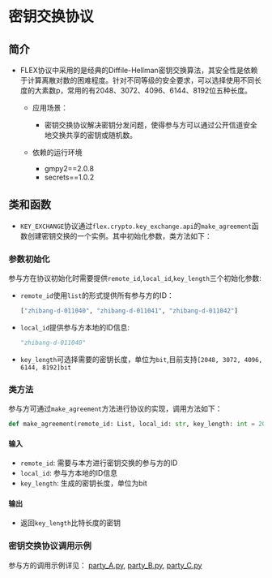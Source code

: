 # 密钥交换协议
## 简介
* FLEX协议中采用的是经典的Diffile-Hellman密钥交换算法，其安全性是依赖于计算离散对数的困难程度。针对不同等级的安全要求，可以选择使用不同长度的大素数p，常用的有2048、3072、4096、6144、8192位五种长度。
    * 应用场景：
        * 密钥交换协议解决密钥分发问题，使得参与方可以通过公开信道安全地交换共享的密钥或随机数。

    * 依赖的运行环境
        * gmpy2==2.0.8
        * secrets==1.0.2
	
## 类和函数
* `KEY_EXCHANGE`协议通过`flex.crypto.key_exchange.api`的`make_agreement`函数创建密钥交换的一个实例。其中初始化参数，类方法如下：

### 参数初始化
参与方在协议初始化时需要提供`remote_id`,`local_id`,`key_length`三个初始化参数:

* `remote_id`使用`list`的形式提供所有参与方的ID：

    ```python
    ["zhibang-d-011040", "zhibang-d-011041", "zhibang-d-011042"]
    ```
   
* `local_id`提供参与方本地的ID信息:

    ```python
    "zhibang-d-011040"
    ```
* `key_length`可选择需要的密钥长度，单位为`bit`,目前支持`[2048, 3072, 4096, 6144, 8192]bit`

### 类方法
参与方可通过`make_agreement`方法进行协议的实现，调用方法如下：

```python
def make_agreement(remote_id: List, local_id: str, key_length: int = 2048) -> int:
```

#### 输入
* `remote_id`: 需要与本方进行密钥交换的参与方的ID
* `local_id`: 参与方本地的ID信息
* `key_length`: 生成的密钥长度，单位为bit

#### 输出
* 返回`key_length`比特长度的密钥

### 密钥交换协议调用示例
参与方的调用示例详见：
[party_A.py](../../../test/crypto/key_exchange/party_A.py),
[party_B.py](../../../test/crypto/key_exchange/party_B.py),
[party_C.py](../../../test/crypto/key_exchange/party_C.py)